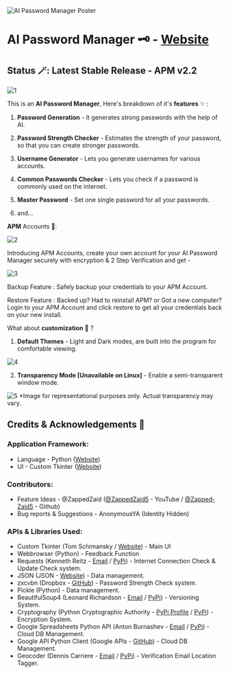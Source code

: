 <meta name="google-site-verification" content="ljzq7r3BKLqCyDz9qpN8K7IIzU3QkEciv7zxI4xIfMk" />

![AI Password Manager Poster](https://github.com/user-attachments/assets/219fed00-f3f1-4a66-9cbc-c4ea146bd277)


# AI Password Manager 🗝️  -  [Website](https://AI-Password-Manager.github.io/)

## Status 🪄: Latest Stable Release - APM v2.2

![1](https://github.com/user-attachments/assets/aa530b07-7476-45a1-b99c-8b6c74313483)

This is an **AI Password Manager**, Here's breakdown of it's **features** ✨ : 

1) **Password Generation** - It generates strong passwords with the help of AI.

2) **Password Strength Checker** - Estimates the strength of your password, so that you can create stronger passwords.

3) **Username Generator** - Lets you generate usernames for various accounts.

4) **Common Passwords Checker** - Lets you check if a password is commonly used on the internet.

5) **Master Password** - Set one single password for all your passwords.

6) and...

**APM** Accounts 🧾:

![2](https://github.com/user-attachments/assets/2f220999-e7b4-4239-8d10-942d0839a67c)

Introducing APM Accounts, create your own account for your AI Password Manager securely with encryption & 2 Step Verification and get -

![3](https://github.com/user-attachments/assets/3949efb3-e2be-4956-9596-d076bb8478e0)

Backup Feature :
Safely backup your credentials to your APM Account.

Restore Feature :
Backed up? Had to reinstall APM? or Got a new computer? Login to your APM Account and click restore to get all your credentials back on your new install.

What about **customization** 🎨 ?

1) **Default Themes** - Light and Dark modes, are built into the program for comfortable viewing.

![4](https://github.com/user-attachments/assets/c090d8fa-fe7a-49a3-ad45-b5bcdc74efca)

2) **Transparency Mode [Unavailable on Linux]** - Enable a semi-transparent window mode.

![5](https://github.com/user-attachments/assets/36109785-61b9-4206-8855-67955a8624a0)
*Image for representational purposes only. Actual transparency may vary.

## Credits & Acknowledgements 🎉

### Application Framework:
 - Language - Python ([Website](https://www.python.org/))
 - UI - Custom Tkinter ([Website](https://customtkinter.tomschimansky.com/))
### Contributors:
 - Feature Ideas - @ZappedZaid ([@ZappedZaid5](https://www.youtube.com/@ZappedZaid5) - YouTube / [@Zapped-Zaid5](https://github.com/Zapped-Zaid5) - Github)
 - Bug reports & Suggestions - AnonymousYA (Identity Hidden)
### APIs & Libraries Used:
 - Custom Tkinter (Tom Schimansky / [Website](https://customtkinter.tomschimansky.com/)) - Main UI
 - Webbrowser (Python) - Feedback Function
 - Requests (Kenneth Reitz - [Email](me@kennethreitz.org) / [PyPi](https://pypi.org/project/requests/)) - Internet Connection Check & Update Check system.
 - JSON (JSON - [Website](https://www.json.org)) - Data management.
 - zxcvbn (Dropbox - [GitHub](https://github.com/dropbox/zxcvbn)) - Password Strength Check system.
 - Pickle (Python) - Data management.
 - BeautifulSoup4 (Leonard Richardson - [Email](leonardr@segfault.org) / [PyPi](https://pypi.org/project/beautifulsoup4/)) - Versioning System.
 - Cryptography (Python Cryptographic Authority - [PyPi Profile](https://pypi.org/org/pyca) / [PyPi](https://pypi.org/project/cryptography)) - Encryption System.
 - Google Spreadsheets Python API (Anton Burnashev - [Email](fuss.here@gmail.com) / [PyPi](https://pypi.org/project/gspread)) - Cloud DB Management.
 - Google API Python Client (Google APIs - [GitHub](https://github.com/googleapis/google-api-python-client)) - Cloud DB Management.
 - Geocoder (Dennis Carriere - [Email](carriere.denis@gmail.com) / [PyPi](https://pypi.org/project/geocoder)) - Verification Email Location Tagger.


